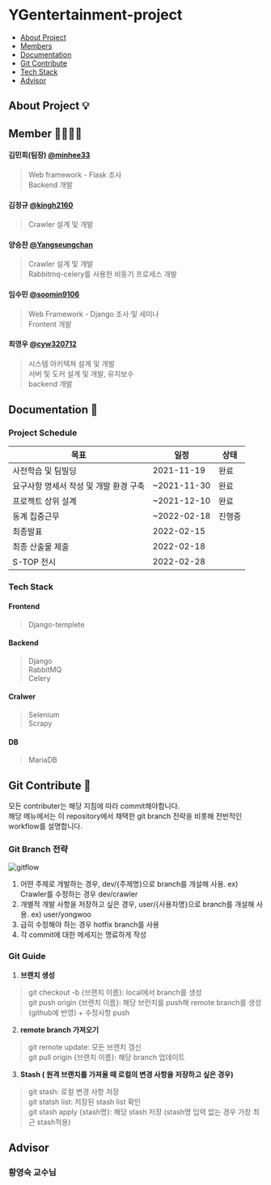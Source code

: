 # YGentertainment-project
 * [About Project](#About_Project)
 * [Members](#Members)
 * [Documentation](#Documents)
 * [Git Contribute](#Contribute)
 * [Tech Stack](#Tech_stack)
 * [Advisor](#Advisor)

## <div id = "About_Project">About Project 💡</div>

## <div id = "Members">Member 🙋‍♂️🙋‍♀️</div>
#### 김민희(팀장) [@minhee33](https://github.com/minhee33)<br>
> Web framework - Flask 조사<br>
> Backend 개발<br>

#### 김정규 [@kingh2160](https://github.com/kingh2160)<br>
> Crawler 설계 및 개발<br>

#### 양승찬 [@Yangseungchan](https://github.com/Yangseungchan)<br>
> Crawler 설계 및 개발<br>
> Rabbitmq-celery를 사용한 비동기 프로세스 개발<br>

#### 임수민 [@soomin9106](https://github.com/soomin9106)<br>
> Web Framework - Django 조사 및 세미나<br>
> Frontent 개발<br>

#### 최영우 [@cyw320712](https://github.com/cyw320712)<br>
> 시스템 아키텍쳐 설계 및 개발 <br>
> 서버 및 도커 설계 및 개발, 유지보수 <br>
> backend 개발 <br>


## <div id = "Documents">Documentation 📑</div>
### Project Schedule
| 목표                           | 일정                 | 상태 |
|--------------------------------|----------------------|--------|
| 사전학습 및 팀빌딩   | 2021-11-19 | 완료     |
| 요구사항 명세서 작성 및 개발 환경 구축 | ~2021-11-30 | 완료  |
| 프로젝트 상위 설계 | ~2021-12-10 | 완료     |
| 동계 집중근무 | ~2022-02-18 | 진행중     |
| 최종발표 | 2022-02-15 |      |
| 최종 산출물 제출 | 2022-02-18 |      |
| S-TOP 전시 | 2022-02-28 |      |

### Tech Stack
 #### Frontend
 > Django-templete<br>

 #### Backend
 > Django<br>
 > RabbitMQ<br>
 > Celery<br>

 #### Cralwer
 > Selenium<br>
 > Scrapy<br>

 #### DB
> MariaDB <br>

## <div id = "Contribute">Git Contribute 🔨</div>
모든 contributer는 해당 지침에 따라 commit해야합니다.<br>
해당 메뉴에서는 이 repository에서 채택한 git branch 전략을 비롯해 전반적인 workflow를 설명합니다.<br>

### Git Branch 전략
![gitflow](https://user-images.githubusercontent.com/42880886/143026038-15362eaf-4c3c-4604-8175-1e665ce0043a.png)
1. 어떤 주제로 개발하는 경우, dev/{주제명}으로 branch를 개설해 사용. ex) Crawler를 수정하는 경우 dev/crawler<br>
2. 개별적 개발 사항을 저장하고 싶은 경우, user/{사용자명}으로 branch를 개설해 사용. ex) user/yongwoo<br>
3. 급히 수정해야 하는 경우 hotfix branch를 사용
4. 각 commit에 대한 메세지는 명료하게 작성

### Git Guide
1. **브랜치 생성**<br>
 > git checkout -b {브랜치 이름}: local에서 branch를 생성<br>
 > git push origin {브랜치 이름}: 해당 브런치를 push해 remote branch를 생성 (github에 반영) + 수정사항 push<br>
2. **remote branch 가져오기**<br>
 > git remote update: 모든 브랜치 갱신<br>
 > git pull origin {브랜치 이름}: 해당 branch 업데이트<br>
3. **Stash ( 원격 브랜치를 가져올 때 로컬의 변경 사항을 저장하고 싶은 경우)**<br>
 > git stash: 로컬 변경 사항 저장<br>
 > git statsh list: 저장된 stash list 확인<br>
 > git stash apply {stash명}: 해당 stash 저장 (stash명 입력 없는 경우 가장 최근 stash적용)<br>

## <div id="Advisor">Advisor</div>
### 황영숙 교수님
 
 
